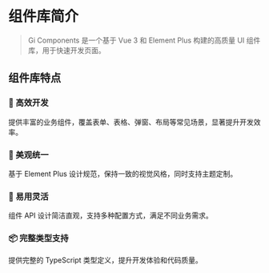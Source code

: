 # 组件库简介

> Gi Components 是一个基于 Vue 3 和 Element Plus 构建的高质量 UI 组件库，用于快速开发页面。

## 组件库特点

### 🚀 高效开发

提供丰富的业务组件，覆盖表单、表格、弹窗、布局等常见场景，显著提升开发效率。

### 🎨 美观统一

基于 Element Plus 设计规范，保持一致的视觉风格，同时支持主题定制。

### 🔧 易用灵活

组件 API 设计简洁直观，支持多种配置方式，满足不同业务需求。

### 📦 完整类型支持

提供完整的 TypeScript 类型定义，提升开发体验和代码质量。
